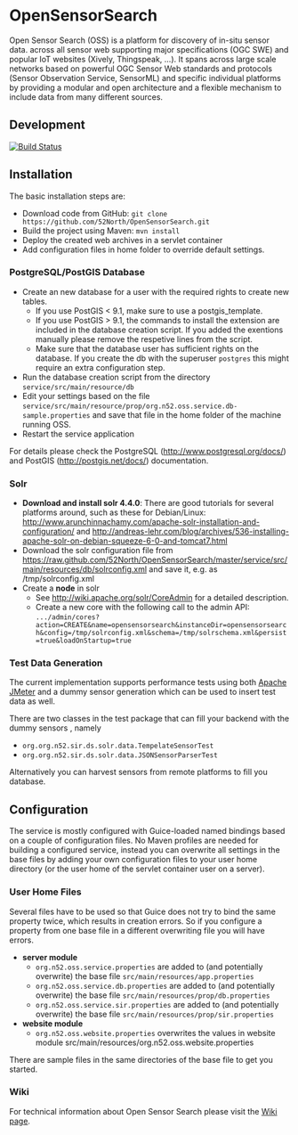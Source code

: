 # OpenSensorSearch

Open Sensor Search (OSS) is a platform for discovery of in-situ sensor data. across all sensor web supporting major specifications (OGC SWE) and popular IoT websites (Xively, Thingspeak, ...). It spans across large scale networks based on powerful OGC Sensor Web standards and protocols (Sensor Observation Service, SensorML) and specific individual platforms by providing a modular and open architecture and a flexible mechanism to include data from many different sources.

## Development

[![Build Status](https://travis-ci.org/52North/OpenSensorSearch.png?branch=master)](https://travis-ci.org/52North/OpenSensorSearc)


## Installation

The basic installation steps are:

* Download code from GitHub: ``git clone https://github.com/52North/OpenSensorSearch.git``
* Build the project using Maven: ``mvn install``
* Deploy the created web archives in a servlet container
* Add configuration files in home folder to override default settings.

### PostgreSQL/PostGIS Database

* Create an new database for a user with the required rights to create new tables.
  * If you use PostGIS < 9.1, make sure to use a postgis_template.
  * If you use PostGIS > 9.1, the commands to install the extension are included in the database creation script. If you added the exentions manually please remove the respetive lines from the script.
  * Make sure that the database user has sufficient rights on the database. If you create the db with the superuser ``postgres`` this might require an extra configuration step.
* Run the database creation script from the directory ``service/src/main/resource/db``
* Edit your settings based on the file ``service/src/main/resource/prop/org.n52.oss.service.db-sample.properties`` and save that file in the home folder of the machine running OSS.
* Restart the service application

For details please check the PostgreSQL (http://www.postgresql.org/docs/) and PostGIS (http://postgis.net/docs/) documentation.

### Solr

* **Download and install solr 4.4.0**: There are good tutorials for several platforms around, such as these for Debian/Linux: http://www.arunchinnachamy.com/apache-solr-installation-and-configuration/ and http://andreas-lehr.com/blog/archives/536-installing-apache-solr-on-debian-squeeze-6-0-and-tomcat7.html
* Download the solr configuration file from https://raw.github.com/52North/OpenSensorSearch/master/service/src/main/resources/db/solrconfig.xml and save it, e.g. as /tmp/solrconfig.xml
* Create a **node** in solr
  * See http://wiki.apache.org/solr/CoreAdmin for a detailed description.
  * Create a new core with the following call to the admin API: ``.../admin/cores?action=CREATE&name=opensensorsearch&instanceDir=opensensorsearch&config=/tmp/solrconfig.xml&schema=/tmp/solrschema.xml&persist=true&loadOnStartup=true``

### Test Data Generation
The current implementation supports performance tests using both [Apache JMeter](http://jmeter.apache.org) and a dummy sensor generation which can be used to insert test data as well.

There are two classes in the test package that can fill your backend with the dummy sensors , namely
* ``org.org.n52.sir.ds.solr.data.TempelateSensorTest``
* ``org.org.n52.sir.ds.solr.data.JSONSensorParserTest``

Alternatively you can harvest sensors from remote platforms to fill you database.


## Configuration

The service is mostly configured with Guice-loaded named bindings based on a couple of configuration files. No Maven profiles are needed for building a configured service, instead you can overwrite all settings in the base files by adding your own configuration files to your user home directory (or the user home of the servlet container user on a server).

### User Home Files

Several files have to be used so that Guice does not try to bind the same property twice, which results in creation errors. So if you configure a property from one base file in a different overwriting file you will have errors.

* **server module**
  * ``org.n52.oss.service.properties`` are added to (and potentially overwrite) the base file ``src/main/resources/app.properties``
  * ``org.n52.oss.service.db.properties`` are added to (and potentially overwrite) the base file ``src/main/resources/prop/db.properties``
  * ``org.n52.oss.service.sir.properties`` are added to (and potentially overwrite) the base file ``src/main/resources/prop/sir.properties``
* **website module**
  * ``org.n52.oss.website.properties`` overwrites the values in website module src/main/resources/org.n52.oss.website.properties

There are sample files in the same directories of the base file to get you started.

### Wiki

For technical information about Open Sensor Search please visit the [Wiki page](https://wiki.52north.org/bin/view/SensorWeb/OpenSensorSearch).
